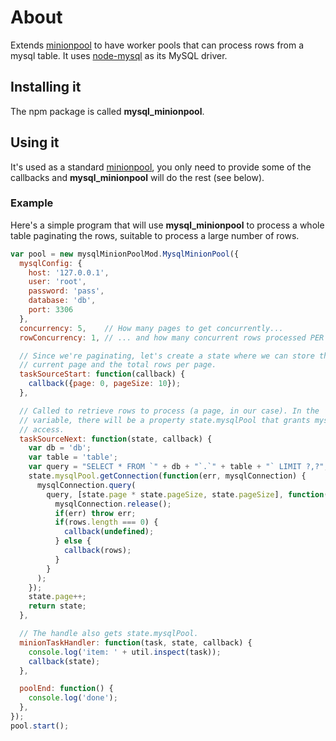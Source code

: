 # About
Extends [minionpool](https://github.com/marcelog/minionpool) to have worker
pools that can process rows from a mysql table. It uses [node-mysql](https://github.com/felixge/node-mysql) as its MySQL driver.

## Installing it
The npm package is called **mysql_minionpool**.

## Using it
It's used as a standard [minionpool](https://github.com/marcelog/minionpool), you
only need to provide some of the callbacks and **mysql_minionpool** will do the 
rest (see below).

### Example
Here's a simple program that will use **mysql_minionpool** to process a whole
table paginating the rows, suitable to process a large number of rows.

```js
var pool = new mysqlMinionPoolMod.MysqlMinionPool({
  mysqlConfig: {
    host: '127.0.0.1',
    user: 'root',
    password: 'pass',
    database: 'db',
    port: 3306
  },
  concurrency: 5,    // How many pages to get concurrently...
  rowConcurrency: 1, // ... and how many concurrent rows processed PER query

  // Since we're paginating, let's create a state where we can store the
  // current page and the total rows per page.
  taskSourceStart: function(callback) {
    callback({page: 0, pageSize: 10});
  },

  // Called to retrieve rows to process (a page, in our case). In the 'state'
  // variable, there will be a property state.mysqlPool that grants mysql
  // access.
  taskSourceNext: function(state, callback) {
    var db = 'db';
    var table = 'table';
    var query = "SELECT * FROM `" + db + "`.`" + table + "` LIMIT ?,?";
    state.mysqlPool.getConnection(function(err, mysqlConnection) {
      mysqlConnection.query(
        query, [state.page * state.pageSize, state.pageSize], function(err, rows) {
          mysqlConnection.release();
          if(err) throw err;
          if(rows.length === 0) {
            callback(undefined);
          } else {
            callback(rows);
          }
        }
      );
    });
    state.page++;
    return state;
  },

  // The handle also gets state.mysqlPool.
  minionTaskHandler: function(task, state, callback) {
    console.log('item: ' + util.inspect(task));
    callback(state);
  },

  poolEnd: function() {
    console.log('done');
  },
});
pool.start();
```